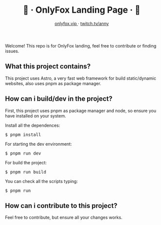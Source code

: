 <header>
  <h1>
    🦊 · OnlyFox Landing Page · 🦊
  </h1>
  <div>
    <a href="https://onlyfox.vip">
      onlyfox.vip
    </a>
    <span>·</span>
    <a href="https://twitch.tv/anny">twitch.tv/anny</a>
  </div>
</header>

<main style="margin-top: 16px;">
  <p>Welcome! This repo is for OnlyFox landing, feel free to contribute or finding issues.</p>

  <section>
    <article>
      <h2>What this project contains?</h2>
      <p>This project uses Astro, a very fast web framework for build static/dynamic websites, also uses pnpm as package manager.</p>
    </article>
    <article>
      <h2>How can i build/dev in the project?</h2>
      <p>First, this project uses pnpm as package manager and node, so ensure you have installed on your system.</p>
      <p class="script-p">Install all the dependences:</p>
      <pre class="script">$ pnpm install</pre>
      <p class="script-p">For starting the dev environment:</p>
      <pre class="script">$ pnpm run dev</pre>
      <p class="script-p">For build the project:</p>
      <pre class="script">$ pnpm run build</pre>
      <p class="script-p">You can check all the scripts typing:</p>
      <pre class="script">$ pnpm run</pre>
    </article>
    <article>
      <h2>How can i contribute to this project?</h2>
      <p>Feel free to contribute, but ensure all your changes works.</p>
    </article>
  </section>

</main>